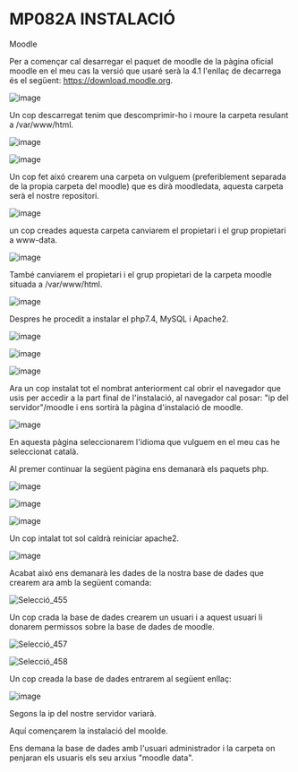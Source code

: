 # MP082A INSTALACIÓ

Moodle

Per a començar cal desarregar el paquet de moodle de la pàgina oficial moodle en el meu cas la versió que usaré serà la 4.1 l'enllaç de decarrega és el següent: https://download.moodle.org.

![image](https://user-images.githubusercontent.com/118992579/205091573-5242b436-c29f-45df-adde-1f2ad87b1929.png)

Un cop descarregat tenim que descomprimir-ho i moure la carpeta resulant a /var/www/html.

![image](https://user-images.githubusercontent.com/118992579/205092112-886d425b-449c-4f95-9f61-6a99bca948f9.png)

![image](https://user-images.githubusercontent.com/118992579/205092248-4d72d667-c352-44dc-81cf-7762fc9288e1.png)

Un cop fet aixó crearem una carpeta on vulguem (preferiblement separada de la propia carpeta del moodle) que es dirà moodledata, aquesta carpeta serà el nostre repositori.

![image](https://user-images.githubusercontent.com/118992579/205092781-3c18f16a-6c62-4199-914d-5edf3f059db8.png)

un cop creades aquesta carpeta canviarem el propietari i el grup propietari a www-data.

![image](https://user-images.githubusercontent.com/118992579/205093418-d77670ec-2265-47b3-aa88-ceff995ebb7a.png)

També canviarem el propietari i el grup propietari de la carpeta moodle situada a /var/www/html.

![image](https://user-images.githubusercontent.com/118992579/205094184-7a3405e2-dce0-4c93-b289-64e827196a21.png)

Despres he procedit a instalar el php7.4, MySQL i Apache2.

![image](https://user-images.githubusercontent.com/118992579/205096924-15b7beee-a7bc-4a61-8209-4e00f21933cb.png)

![image](https://user-images.githubusercontent.com/118992579/205097277-6bce82ec-108b-4e55-a23c-2ac0a686281e.png)

![image](https://user-images.githubusercontent.com/118992579/205096469-ac1c7629-b575-46df-888f-ddc69dc59e83.png)

Ara un cop instalat tot el nombrat anteriorment cal obrir el navegador que usis per accedir a la part final de l'instalació, al navegador cal posar: "ip del servidor"/moodle i ens sortirà la pàgina d'instalació de moodle.

![image](https://user-images.githubusercontent.com/118992579/205099100-baff9fa1-5013-4d7b-ae00-e0172fb77673.png)

En aquesta pàgina seleccionarem l'idioma que vulguem en el meu cas he seleccionat català.

Al premer continuar la següent pàgina ens demanarà els paquets php.

![image](https://user-images.githubusercontent.com/118992579/205100064-fa7d04ba-f3aa-4730-b97f-6155d1aad184.png)

![image](https://user-images.githubusercontent.com/118992579/205100173-7b6fad8b-8eee-4085-aca0-868daba065a8.png)

![image](https://user-images.githubusercontent.com/118992579/205100241-4dc8f5b1-aa9f-4e76-b5d5-174154e14fde.png)

Un cop intalat tot sol caldrà reiniciar apache2.

![image](https://user-images.githubusercontent.com/118992579/205100394-7a8701c8-6ee4-481d-be1a-f7715fbb5a06.png)

Acabat aixó ens demanarà les dades de la nostra base de dades que crearem ara amb la següent comanda:

![Selecció_455](https://user-images.githubusercontent.com/118992579/212108117-509f4869-a61b-4911-8709-932b138dd938.png)

Un cop crada la base de dades crearem un usuari i a aquest usuari li donarem permissos sobre la base de dades de moodle.

![Selecció_457](https://user-images.githubusercontent.com/118992579/212108469-fe22a7c8-af12-49b7-900e-5df4248a78f3.png)

![Selecció_458](https://user-images.githubusercontent.com/118992579/212108494-997f01f6-1ebc-4e65-971b-8dcd1f2029b3.png)

Un cop creada la base de dades entrarem al següent enllaç:

![image](https://user-images.githubusercontent.com/118992579/213024820-dde145d2-4779-4bee-9065-503ed9d7c02c.png)

Segons la ip del nostre servidor variarà.

Aquí començarem la instalació del moolde.

Ens demana la base de dades amb l'usuari administrador i la carpeta on penjaran els usuaris els seu arxius "moodle data".
